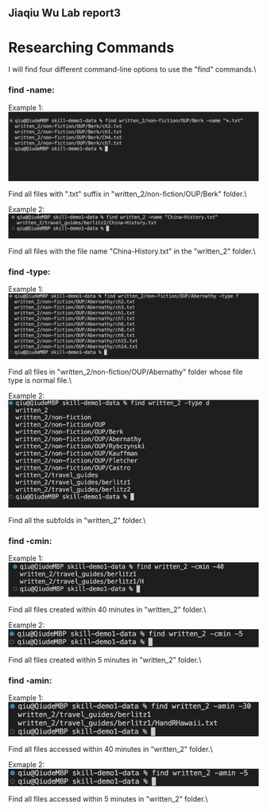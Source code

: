 ## Jiaqiu Wu Lab report3
# Researching Commands

I will find four different command-line options to use the "find" commands.\

### find -name:
Example 1:
![image](fig11.png)

Find all files with ".txt" suffix in "written_2/non-fiction/OUP/Berk" folder.\

Example 2:
![image](fig12.png)

Find all files with the file name "China-History.txt" in the "written_2" folder.\

### find -type:
Example 1:
![image](fig13.png)

Find all files in "written_2/non-fiction/OUP/Abernathy" folder whose file type is normal file.\

Example 2:
![image](fig14.png)

Find all the subfolds in "written_2" folder.\

### find -cmin:
Example 1:
![image](fig15.png)

Find all files created within 40 minutes in "written_2" folder.\

Example 2:
![image](fig16.png)

Find all files created within 5 minutes in "written_2" folder.\

### find -amin:
Example 1:
![image](fig17.png)

Find all files accessed within 40 minutes in "written_2" folder.\

Exmaple 2:
![image](fig18.png)

Find all files accessed within 5 minutes in "written_2" folder.\
